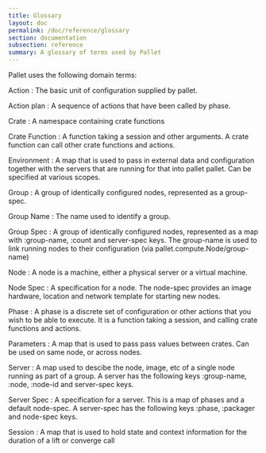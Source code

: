 ```yaml
---
title: Glossary
layout: doc
permalink: /doc/reference/glossary
section: documentation
subsection: reference
summary: A glossary of terms used by Pallet
---
```


Pallet uses the following domain terms:

Action
: The basic unit of configuration supplied by pallet.

Action plan
: A sequence of actions that have been called by phase.

Crate
: A namespace containing crate functions

Crate Function
: A function taking a session and other arguments.  A crate
  function can call other crate functions and actions.

Environment
: A map that is used to pass in external data and configuration
  together with the servers that are running for that into
  pallet pallet.  Can be specified at various scopes.

Group
: A group of identically configured nodes, represented as a group-spec.

Group Name
: The name used to identify a group.

Group Spec
: A group of identically configured nodes, represented as a map
  with :group-name, :count and server-spec keys.  The
  group-name is used to link running nodes to their
  configuration (via pallet.compute.Node/group-name)

Node
: A node is a machine, either a physical server or a virtual machine.

Node Spec
: A specification for a node. The node-spec provides an image
  hardware, location and network template for starting new
  nodes.

Phase
: A phase is a discrete set of configuration or other actions that you wish to
  be able to execute. It is a function taking a session, and calling crate
  functions and actions.

Parameters
: A map that is used to pass pass values between crates.  Can be
  used on same node, or across nodes.

Server
: A map used to descibe the node, image, etc of a single node running
  as part of a group. A server has the following
  keys :group-name, :node, :node-id and server-spec keys.

Server Spec
: A specification for a server. This is a map of phases and a
  default node-spec. A server-spec has the following keys
  :phase, :packager and node-spec keys.

Session
: A map that is used to hold state and context information for the
  duration of a lift or converge call
